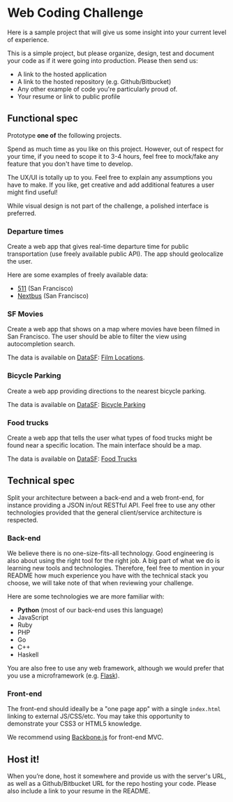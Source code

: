 Web Coding Challenge
====================

Here is a sample project that will give us some insight into your current level
of experience.

This is a simple project, but please organize, design, test and document your
code as if it were going into production. Please then send us:

* A link to the hosted application
* A link to the hosted repository (e.g. Github/Bitbucket)
* Any other example of code you're particularly proud of.
* Your resume or link to public profile

Functional spec
---------------

Prototype **one of** the following projects.

Spend as much time as you like on this project. However, out of respect for your
time, if you need to scope it to 3-4 hours, feel free to mock/fake any feature
that you don't have time to develop.

The UX/UI is totally up to you. Feel free to explain any assumptions you have to
make. If you like, get creative and add additional features a user might find
useful!

While visual design is not part of the challenge, a polished interface is
preferred.

### Departure times

Create a web app that gives real-time departure time for public transportation
(use freely available public API). The app should geolocalize the user.

Here are some examples of freely available data:

* [511](http://511.org/developer-resources_transit-api.asp) (San Francisco)
* [Nextbus](http://www.nextbus.com/xmlFeedDocs/NextBusXMLFeed.pdf) (San
  Francisco)

### SF Movies

Create a web app that shows on a map where movies have been filmed in San
Francisco. The user should be able to filter the view using 
autocompletion search.

The data is available on [DataSF](http://www.datasf.org/): [Film
Locations](https://data.sfgov.org/Arts-Culture-and-Recreation-/Film-Locations-in-San-Francisco/yitu-d5am).

### Bicycle Parking

Create a web app providing directions to the nearest bicycle parking.

The data is available on [DataSF](http://www.datasf.org/): [Bicycle
Parking](https://data.sfgov.org/Transportation/Bicycle-Parking-Public-/w969-5mn4) 

### Food trucks

Create a web app that tells the user what types of food trucks
might be found near a specific location. The main interface should be
a map.

The data is available on [DataSF](http://www.datasf.org/): [Food
Trucks](https://data.sfgov.org/Permitting/Mobile-Food-Facility-Permit/rqzj-sfat) 

Technical spec
--------------

Split your architecture between a back-end and a web front-end, for instance
providing a JSON in/out RESTful API. Feel free to use any other technologies
provided that the general client/service architecture is respected.

### Back-end

We believe there is no one-size-fits-all technology. Good engineering is also
about using the right tool for the right job. A big part of what we do is
learning new tools and technologies. Therefore, feel free to mention in your
README how much experience you have with the technical stack you choose, we
will take note of that when reviewing your challenge.

Here are some technologies we are more familiar with:

* **Python** (most of our back-end uses this language)
* JavaScript
* Ruby
* PHP
* Go
* C++
* Haskell

You are also free to use any web framework, although we would prefer that you 
use a microframework (e.g. [Flask](http://flask.pocoo.org/)).

### Front-end

The front-end should ideally be a "one page app" with a single `index.html`
linking to external JS/CSS/etc. You may take this opportunity to demonstrate
your CSS3 or HTML5 knowledge.

We recommend using [Backbone.js](http://documentcloud.github.com/backbone/)
for front-end MVC.

Host it!
--------

When you’re done, host it somewhere and provide us with the server's URL, as
well as a Github/Bitbucket URL for the repo hosting your code. Please also include
a link to your resume in the README.
